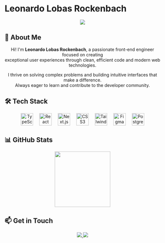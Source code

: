 # Leonardo Lobas Rockenbach

<div align="center">
  <img src="https://readme-typing-svg.herokuapp.com/?color=00ff41&size=35&center=true&vCenter=true&width=1000&lines=Hello,+I'm+Leonardo+Lobas+Rockenbach;Front-end+Engineer" />
</div>

## 🚀 About Me

<p align="center">
  Hi! I'm <strong>Leonardo Lobas Rockenbach</strong>, a passionate front-end engineer focused on creating<br>
  exceptional user experiences through clean, efficient code and modern web technologies.
</p>

<p align="center">
  I thrive on solving complex problems and building intuitive interfaces that make a difference.<br>
  Always eager to learn and contribute to the developer community.
</p>

## 🛠️ Tech Stack

<div align="center">
  <img src="https://cdn.jsdelivr.net/gh/devicons/devicon@latest/icons/typescript/typescript-original.svg" height="40" alt="TypeScript" />
  <img width="12" />
  <img src="https://cdn.jsdelivr.net/gh/devicons/devicon@latest/icons/react/react-original.svg" height="40" alt="React" />
  <img width="12" />
  <img src="https://cdn.jsdelivr.net/gh/devicons/devicon@latest/icons/nextjs/nextjs-original.svg" height="40" alt="Next.js" />
  <img width="12" />
  <img src="https://cdn.jsdelivr.net/gh/devicons/devicon@latest/icons/css3/css3-original-wordmark.svg" height="40" alt="CSS3" />
  <img width="12" />
  <img src="https://cdn.jsdelivr.net/gh/devicons/devicon@latest/icons/tailwindcss/tailwindcss-original.svg" height="40" alt="Tailwind CSS" />
  <img width="12" />
  <img src="https://cdn.jsdelivr.net/gh/devicons/devicon@latest/icons/figma/figma-original.svg" height="40" alt="Figma" />
  <img width="12" />
  <img src="https://cdn.jsdelivr.net/gh/devicons/devicon@latest/icons/postgresql/postgresql-original-wordmark.svg" height="40" alt="PostgreSQL" />
</div>

## 📊 GitHub Stats

<div align="center">
  <img height="180em" src="https://github-readme-stats.vercel.app/api/top-langs/?username=LeonardoLobas&layout=compact&langs_count=7&theme=dark&bg_color=000000&text_color=ffffff&title_color=00ff41&hide_border=true"/>
</div>

## 📫 Get in Touch

<div align="center">
  <a href="https://www.linkedin.com/in/leonardo-lobas-rockenbach-9160bb277/" target="_blank">
    <img src="https://img.shields.io/badge/-LinkedIn-%230077B5?style=for-the-badge&logo=linkedin&logoColor=white" />
  </a>
  <a href="mailto:leonardolobas@gmail.com" target="_blank">
    <img src="https://img.shields.io/badge/-Gmail-%23333?style=for-the-badge&logo=gmail&logoColor=white" />
  </a>
</div>

